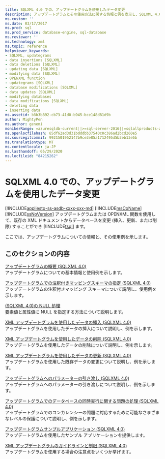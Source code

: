 ```yaml
---
title: SQLXML 4.0 での、アップデートグラムを使用したデータ変更
description: アップデートグラムとその使用方法に関する情報と例を表示し、SQLXML 4.0 でデータを変更します。
ms.custom: ''
ms.date: 03/17/2017
ms.prod: sql
ms.prod_service: database-engine, sql-database
ms.reviewer: ''
ms.technology: xml
ms.topic: reference
helpviewer_keywords:
- SQLXML, updategrams
- data insertions [SQLXML]
- data deletions [SQLXML]
- updating data [SQLXML]
- modifying data [SQLXML]
- OPENXML function
- updategrams [SQLXML]
- database modifications [SQLXML]
- data updates [SQLXML]
- modifying databases
- data modifications [SQLXML]
- deleting data
- inserting data
ms.assetid: b8b3b892-cb73-41d0-b945-bce148d81d9b
author: MightyPen
ms.author: genemi
monikerRange: =azuresqldb-current||>=sql-server-2016||=sqlallproducts-allversions||>=sql-server-linux-2017||=azuresqldb-mi-current
ms.openlocfilehash: 85df62ad3d31bdddbb37540c0c386ad2bcd260e5
ms.sourcegitcommit: 9921501952147b9ce3e85a1712495d5b3eb13e5b
ms.translationtype: MT
ms.contentlocale: ja-JP
ms.lasthandoff: 05/29/2020
ms.locfileid: "84215262"
---
```

# <a name="using-updategrams-to-modify-data-in-sqlxml-40"></a>SQLXML 4.0 での、アップデートグラムを使用したデータ変更
[!INCLUDE[appliesto-ss-asdb-xxxx-xxx-md](../../../includes/appliesto-ss-asdb-xxxx-xxx-md.md)]
  [!INCLUDE[msCoName](../../../includes/msconame-md.md)] [!INCLUDE[ssNoVersion](../../../includes/ssnoversion-md.md)] アップデートグラムまたは OPENXML 関数を使用して、既存の XML ドキュメントからデータベースを変更 (挿入、更新、または削除) することができ [!INCLUDE[tsql](../../../includes/tsql-md.md)] ます。  
  
 ここでは、アップデートグラムについての情報と、その使用例を示します。  
  
## <a name="in-this-section"></a>このセクションの内容  
 [アップデートグラムの概要 &#40;SQLXML 4.0&#41;](../../../relational-databases/sqlxml-annotated-xsd-schemas-xpath-queries/updategrams/introduction-to-updategrams-sqlxml-4-0.md)  
 アップデートグラムについての基本情報と使用例を示します。  
  
 [アップデートグラムでの注釈付きマッピングスキーマの指定 &#40;SQLXML 4.0&#41;](../../../relational-databases/sqlxml-annotated-xsd-schemas-xpath-queries/updategrams/specifying-an-annotated-mapping-schema-in-an-updategram-sqlxml-4-0.md)  
 アップデートグラムの注釈付きマッピング スキーマについて説明し、使用例を示します。  
  
 [&#40;SQLXML 4.0&#41;の NULL 処理](../../../relational-databases/sqlxml-annotated-xsd-schemas-xpath-queries/updategrams/null-handling-sqlxml-4-0.md)  
 要素値と属性値に NULL を指定する方法について説明します。  
  
 [XML アップデートグラムを使用したデータの挿入 &#40;SQLXML 4.0&#41;](../../../relational-databases/sqlxml-annotated-xsd-schemas-xpath-queries/updategrams/inserting-data-using-xml-updategrams-sqlxml-4-0.md)  
 アップデートグラムを使用したデータの挿入について説明し、例を示します。  
  
 [XML アップデートグラムを使用したデータの削除 &#40;SQLXML 4.0&#41;](../../../relational-databases/sqlxml-annotated-xsd-schemas-xpath-queries/updategrams/deleting-data-using-xml-updategrams-sqlxml-4-0.md)  
 アップデートグラムを使用したデータの削除について説明し、例を示します。  
  
 [XML アップデートグラムを使用したデータの更新 &#40;SQLXML 4.0&#41;](../../../relational-databases/sqlxml-annotated-xsd-schemas-xpath-queries/updategrams/updating-data-using-xml-updategrams-sqlxml-4-0.md)  
 アップデートグラムを使用した既存データの変更について説明し、例を示します。  
  
 [アップデートグラムへのパラメーターの引き渡し &#40;SQLXML 4.0&#41;](../../../relational-databases/sqlxml-annotated-xsd-schemas-xpath-queries/updategrams/passing-parameters-to-updategrams-sqlxml-4-0.md)  
 アップデートグラムへのパラメーターの引き渡しについて説明し、例を示します。  
  
 [アップデートグラムでのデータベースの同時実行に関する問題の処理 &#40;SQLXML 4.0&#41;](../../../relational-databases/sqlxml-annotated-xsd-schemas-xpath-queries/updategrams/handling-database-concurrency-issues-in-updategrams-sqlxml-4-0.md)  
 アップデートグラムでのコンカレンシーの問題に対応するために可能なさまざまなレベルの保護について説明し、例を示します。  
  
 [アップデートグラムサンプルアプリケーション &#40;SQLXML 4.0&#41;](https://msdn.microsoft.com/library/d2287e10-4007-4ba4-ad84-4e2b6adfede5)  
 アップデートグラムを使用したサンプル アプリケーションを提供します。  
  
 [XML アップデートグラムのガイドラインと制限 &#40;SQLXML 4.0&#41;](../../../relational-databases/sqlxml-annotated-xsd-schemas-xpath-queries/updategrams/guidelines-and-limitations-of-xml-updategrams-sqlxml-4-0.md)  
 アップデートグラムを使用する場合の注意点をいくつか挙げます。  
  
  
